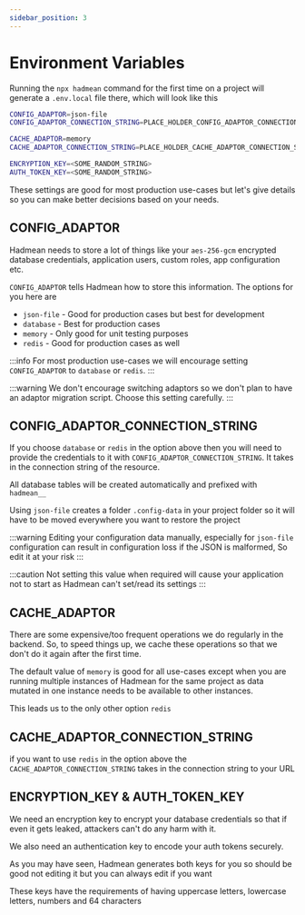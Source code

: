 ```yaml
---
sidebar_position: 3
---
```


# Environment Variables

Running the `npx hadmean` command for the first time on a project will generate a `.env.local` file there, which will look like this

```bash title=".env.local"
CONFIG_ADAPTOR=json-file
CONFIG_ADAPTOR_CONNECTION_STRING=PLACE_HOLDER_CONFIG_ADAPTOR_CONNECTION_STRING

CACHE_ADAPTOR=memory
CACHE_ADAPTOR_CONNECTION_STRING=PLACE_HOLDER_CACHE_ADAPTOR_CONNECTION_STRING

ENCRYPTION_KEY=<SOME_RANDOM_STRING>
AUTH_TOKEN_KEY=<SOME_RANDOM_STRING>
```

These settings are good for most production use-cases but let's give details so you can make better decisions based on your needs.

## CONFIG_ADAPTOR
Hadmean needs to store a lot of things like your `aes-256-gcm` encrypted database credentials, application users, custom roles, app configuration etc.

`CONFIG_ADAPTOR` tells Hadmean how to store this information. The options for you here are

 - `json-file` - Good for production cases but best for development
 - `database` - Best for production cases
 - `memory` - Only good for unit testing purposes
 - `redis` - Good for production cases as well

:::info
For most production use-cases we will encourage setting `CONFIG_ADAPTOR` to `database` or `redis`.
:::

:::warning
 We don't encourage switching adaptors so we don't plan to have an adaptor migration script. Choose this setting carefully.
:::

## CONFIG_ADAPTOR_CONNECTION_STRING
If you choose `database` or `redis` in the option above then you will need to provide the credentials to it with `CONFIG_ADAPTOR_CONNECTION_STRING`. It takes in the connection string of the resource.

All database tables will be created automatically and prefixed with `hadmean__`

Using `json-file` creates a folder `.config-data` in your project folder so it will have to be moved everywhere you want to restore the project

:::warning
Editing your configuration data manually, especially for `json-file` configuration can result in configuration loss if the JSON is malformed, So edit it at your risk
:::

:::caution
Not setting this value when required will cause your application not to start as Hadmean can't set/read its settings
:::

## CACHE_ADAPTOR
There are some expensive/too frequent operations we do regularly in the backend. So, to speed things up, we cache these operations so that we don't do it again after the first time.

The default value of `memory` is good for all use-cases except when you are running multiple instances of Hadmean for the same project as data mutated in one instance needs to be available to other instances.

This leads us to the only other option `redis`

## CACHE_ADAPTOR_CONNECTION_STRING
if you want to use `redis` in the option above the `CACHE_ADAPTOR_CONNECTION_STRING` takes in the connection string to your URL

## ENCRYPTION_KEY & AUTH_TOKEN_KEY
We need an encryption key to encrypt your database credentials so that if even it gets leaked, attackers can't do any harm with it.

We also need an authentication key to encode your auth tokens securely.

As you may have seen, Hadmean generates both keys for you so should be good not editing it but you can always edit if you want

These keys have the requirements of having uppercase letters, lowercase letters, numbers and 64 characters
